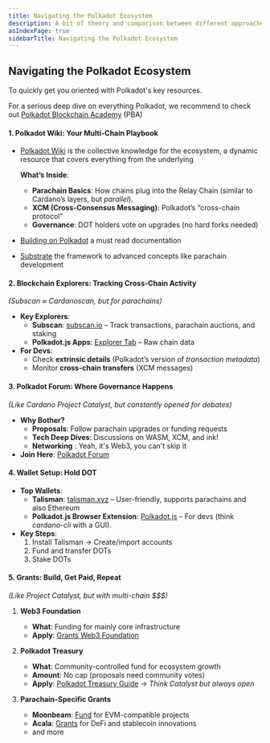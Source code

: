 ```yaml
---
title: Navigating the Polkadot Ecosystem
description: A bit of theory and comparison between different approaches
asIndexPage: true
sidebarTitle: Navigating the Polkadot Ecosystem
---
```


## Navigating the Polkadot Ecosystem

To quickly get you oriented with Polkadot's key resources.

For a serious deep dive on everything Polkadot, we recommend to check out [Polkadot Blockchain Academy](https://polkadot.academy/) (PBA)

#### 1. **Polkadot Wiki: Your Multi-Chain Playbook**

- [Polkadot Wiki](https://wiki.polkadot.network/) is the collective knowledge for the ecosystem, a dynamic resource that covers everything from the underlying
  
  **What’s Inside**:  
  - **Parachain Basics**: How chains plug into the Relay Chain (similar to Cardano’s layers, but *parallel*).  
  - **XCM (Cross-Consensus Messaging)**: Polkadot’s “cross-chain protocol”  
  - **Governance**: DOT holders vote on upgrades (no hard forks needed)
- [Building on Polkadot](https://wiki.polkadot.network/docs/build-build-with-polkadot) a must read documentation
- [Substrate](https://substrate.dev/) the framework to advanced concepts like parachain development

#### 2. **Blockchain Explorers: Tracking Cross-Chain Activity**

*(Subscan ≈ Cardanoscan, but for parachains)*  

- **Key Explorers**:  
  - **Subscan**: [subscan.io](https://www.subscan.io/) – Track transactions, parachain auctions, and staking
  - **Polkadot.js Apps**: [Explorer Tab](https://polkadot.js.org/apps/#/explorer) – Raw chain data
- **For Devs**:  
  - Check **extrinsic details** (Polkadot’s version of *transaction metadata*)
  - Monitor **cross-chain transfers** (XCM messages)

#### 3. **Polkadot Forum: Where Governance Happens**
  
*(Like Cardano Project Catalyst, but constantly opened for debates)*

- **Why Bother?**  
  - **Proposals**: Follow parachain upgrades or funding requests
  - **Tech Deep Dives**: Discussions on WASM, XCM, and ink!
  - **Networking** : Yeah, it's Web3, you can't skip it
- **Join Here**: [Polkadot Forum](https://forum.polkadot.network/)

#### 4. **Wallet Setup: Hold DOT**  

- **Top Wallets**:  
  - **Talisman**: [talisman.xyz](https://www.talisman.xyz/) – User-friendly, supports parachains and also Ethereum  
  - **Polkadot.js Browser Extension**: [Polkadot.js](https://polkadot.js.org/extension/) – For devs (think *cardano-cli* with a GUI).  
- **Key Steps**:  
  1. Install Talisman → Create/import accounts
  2. Fund and transfer DOTs
  3. Stake DOTs

#### 5. **Grants: Build, Get Paid, Repeat**  

*(Like Project Catalyst, but with multi-chain $$$)*  

1. **Web3 Foundation**  
   - **What**: Funding for mainly core infrastructure  
   - **Apply**: [Grants Web3 Foundation](https://grants.web3.foundation/)  

2. **Polkadot Treasury**  
   - **What**: Community-controlled fund for ecosystem growth
   - **Amount**: No cap (proposals need community votes)  
   - **Apply**: [Polkadot Treasury Guide](https://wiki.polkadot.network/docs/learn-polkadot-opengov-treasury) → *Think Catalyst but always open*  

3. **Parachain-Specific Grants**  
   - **Moonbeam**: [Fund](https://moonbeam.foundation/grants/) for EVM-compatible projects
   - **Acala**: [Grants](https://acala.network/ecosystem-program) for DeFi and stablecoin innovations
   - and more
